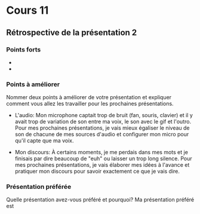 # Cours 11
## Rétrospective de la présentation 2

### Points forts

*

*

### Points à améliorer
Nommer deux points à améliorer de votre présentation et expliquer comment vous allez les travailler pour les prochaines présentations. 

* L'audio: Mon microphone captait trop de bruit (fan, souris, clavier) et il y avait trop de variation de son entre ma voix, le son avec le gif et l'outro.
  Pour mes prochaines présentations, je vais mieux égaliser le niveau de son de chacune de mes sources d'audio et configurer mon micro pour qu'il capte que   ma voix.

* Mon discours: À certains moments, je me perdais dans mes mots et je finisais par dire beaucoup de "euh" ou laisser un trop long silence.
  Pour mes prochaines présentations, je vais élaborer mes idées à l'avance et pratiquer mon discours pour savoir exactement ce que je vais dire. 

### Présentation préférée
Quelle présentation avez-vous préféré et pourquoi? 
Ma présentation préféré est 

